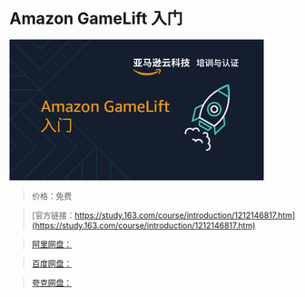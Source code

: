 # Amazon GameLift 入门

![img](../../../assets/study163/free/ed47d492bbce48bc8db61ed9a530c484.png)

> 价格：免费

> [官方链接：https://study.163.com/course/introduction/1212146817.htm](https://study.163.com/course/introduction/1212146817.htm)

> [阿里网盘：]()

> [百度网盘：]()

> [夸克网盘：]()
